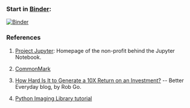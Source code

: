 
### Start in [Binder]:

[![Binder](https://mybinder.org/badge.svg)](https://mybinder.org/v2/gh/boisgera/MEDIANE/master)

### References

 1. [Project Jupyter]: Homepage of the non-profit behind the Jupyter Notebook.

 2. [CommonMark]

 3. [How Hard Is It to Generate a 10X Return on an Investment?] -- Better Everyday blog, by Rob Go.

 4. [Python Imaging Library tutorial]


[Binder]: https://mybinder.org/
[Project Jupyter]: http://jupyter.org/
[CommonMark]: http://commonmark.org/
[How Hard Is It to Generate a 10X Return on an Investment?]: https://bettereveryday.vc/how-hard-is-it-to-generate-a-10x-return-on-an-investment-9c1656d6c3af
[Python Imaging Library tutorial]: http://effbot.org/imagingbook/introduction.htm
